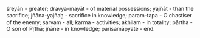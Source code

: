 śreyān - greater; dravya-mayāt - of material possessions; yajñāt - than the sacriﬁce; jñāna-yajñaḥ - sacriﬁce in knowledge; param-tapa - O chastiser of the enemy; sarvam - all; karma - activities; akhilam - in totality; pārtha - O son of Pṛthā; jñāne - in knowledge; parisamāpyate - end.